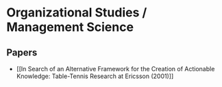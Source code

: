 # Organizational Studies / Management Science

## Papers

- [[In Search of an Alternative Framework for the Creation of Actionable Knowledge: Table-Tennis Research at Ericsson (2001)]]

